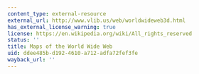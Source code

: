 ```yaml
---
content_type: external-resource
external_url: http://www.vlib.us/web/worldwideweb3d.html
has_external_license_warning: true
license: https://en.wikipedia.org/wiki/All_rights_reserved
status: ''
title: Maps of the World Wide Web
uid: ddee485b-d192-4610-a712-adfa72fef3fe
wayback_url: ''
---
```

